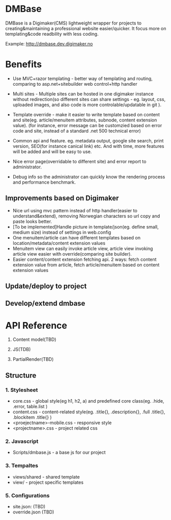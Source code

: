 DMBase
=============

DMBase is a Digimaker(CMS) lightweight wrapper for projects to creating&maintaining a professional website easier/quicker. It focus more on templating&code readbility with less coding.

Example: http://dmbase.dev.digimaker.no


Benefits
===========
- Use MVC+razor templating - better way of templating and routing, comparing to asp.net+sitebuilder web control+http handler

- Multi sites - Multiple sites can be hosted in one digimaker instance without redirection(so different sites can share settings - eg. layout, css, uploaded images, and also code is more controlable/updatable in git ).

- Template override - make it easier to write template based on content and site(eg. article/menuitem attributes, subnode, content extension value). (for instance, error message can be customzied based on error code and site, instead of a standard .net 500 technical error)

- Common api and feature. eg. metadata output, google site search, print version, SEO(for instance canical link) etc. And with time, more features will be added and will be easy to use.

- Nice error page(overridable to different site) and error report to administrator. 

- Debug info so the administrator can quickly know the rendering process and performance benchmark.

Improvements based on Digimaker
--------------------
- Nice url using mvc pattern instead of http handler(easier to understand&extend), removing Norwegian characters so url copy and paste looks better.
- [To be implemented]Handle picture in template/json(eg. define small, medium size) instead of settings in web.config
- One menuitem/article can have different templates based on location/metadata/content extension values
- Menuitem view can easily invoke article view, article view invoking article view easier with override(comparing site builder).
- Easier content/content extension fetching api. 2 ways: fetch content extension value from article, fetch article/menuitem based on content extension values

Update/deploy to project
----------------------

Develop/extend dmbase
-------------------



API Reference 
===========================
1) Content model(TBD)

2) JS(TDB)

3) PartialRender(TBD)



Structure
-----

 ### 1. Stylesheet
- core.css - global style(eg h1, h2, a) and predefined core class(eg. .hide, .error, table.list )
- content.css - content-related style(eg. .title{}, .description{}, .full .title{}, .blockitem .title{} )
- \<proejectname\>-mobile.css - responsive style
- \<projectname\>.css - project related css


### 2. Javascript
- Scripts/dmbase.js - a base js for our project

### 3. Tempaltes
- views/shared - shared template
- view/<projectname> - project specific templates


### 5. Configurations
 - site.json: (TBD)
 - override.json (TBD)














